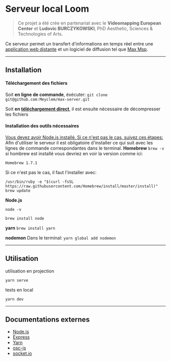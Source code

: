# Serveur local Loom
> Ce projet a été crée en partenariat avec  le **Videomapping European Center** et **Ludovic BURCZYKOWSKI**, PhD Aesthetic, Sciences & Technologies of Arts.

Ce serveur permet un transfert d'informations en temps réel entre une [application web distante](https://nuxt-websocket.herokuapp.com/mouse) et un logiciel de diffusion tel que [Max Msp](https://cycling74.com/downloads).
___

## Installation
#### Téléchargement des fichiers
Soit **en ligne de commande**, éxécuter: `git clone git@github.com:Meyclem/max-server.git`

Soit **en [téléchargement direct](https://github.com/Meyclem/max-server/archive/master.zip)**, il est ensuite nécessaire de décompresser les fichiers


#### Installation des outils nécessaires
<u>Vous devez avoir Node.js installé. Si ce n'est pas le cas, suivez ces étapes:</u>
Afin d'utiliser le serveur il est obligatoire d'installer ce qui suit avec les lignes de commande correspondantes dans le terminal.
**Homebrew**
`brew -v`
si hombrew est installé vous devriez en voir la version comme ici:
```
Homebrew 1.7.1
```
Si ce n'est pas le cas, il faut l'installer avec:
```
/usr/bin/ruby -e "$(curl -fsSL https://raw.githubusercontent.com/Homebrew/install/master/install)"
brew update
```

**Node.js**
```
node -v
```
```
brew install node
```
**yarn**
`brew install yarn`

**nodemon**
Dans le terminal:
`yarn global add nodemon`
___
## Utilisation
utilisation en projection
```
yarn serve
```
tests en local
```
yarn dev
```
___
## Documentations externes
- [Node.js](https://nodejs.org/en/)
- [Express](http://expressjs.com/)
- [Yarn](https://yarnpkg.com/fr/)
- [osc-js](https://github.com/adzialocha/osc-js)
- [socket.io](https://socket.io/docs/)